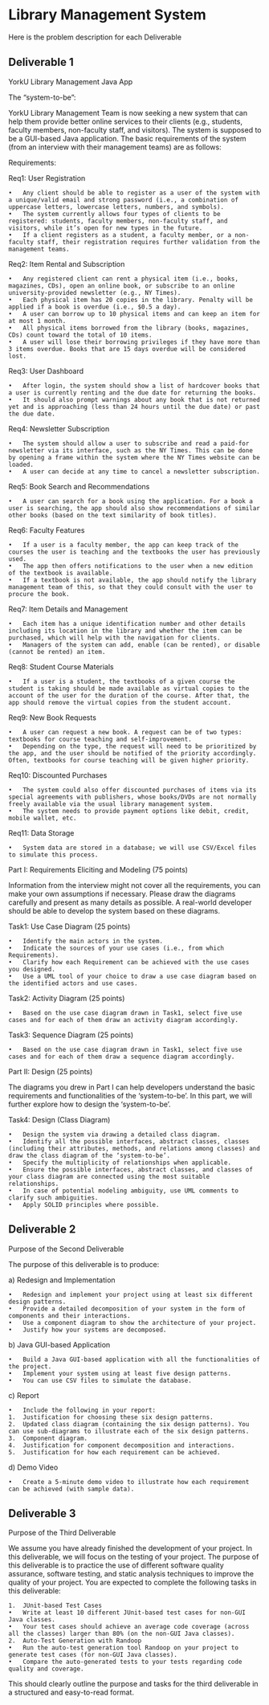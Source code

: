 # Library Management System

Here is the problem description for each Deliverable

## Deliverable 1

YorkU Library Management Java App

The “system-to-be”:

YorkU Library Management Team is now seeking a new system that can help them provide better online services to their clients (e.g., students, faculty members, non-faculty staff, and visitors). The system is supposed to be a GUI-based Java application. The basic requirements of the system (from an interview with their management teams) are as follows:

Requirements:

Req1: User Registration

	•	Any client should be able to register as a user of the system with a unique/valid email and strong password (i.e., a combination of uppercase letters, lowercase letters, numbers, and symbols).
	•	The system currently allows four types of clients to be registered: students, faculty members, non-faculty staff, and visitors, while it’s open for new types in the future.
	•	If a client registers as a student, a faculty member, or a non-faculty staff, their registration requires further validation from the management teams.

Req2: Item Rental and Subscription

	•	Any registered client can rent a physical item (i.e., books, magazines, CDs), open an online book, or subscribe to an online university-provided newsletter (e.g., NY Times).
	•	Each physical item has 20 copies in the library. Penalty will be applied if a book is overdue (i.e., $0.5 a day).
	•	A user can borrow up to 10 physical items and can keep an item for at most 1 month.
	•	All physical items borrowed from the library (books, magazines, CDs) count toward the total of 10 items.
	•	A user will lose their borrowing privileges if they have more than 3 items overdue. Books that are 15 days overdue will be considered lost.

Req3: User Dashboard

	•	After login, the system should show a list of hardcover books that a user is currently renting and the due date for returning the books.
	•	It should also prompt warnings about any book that is not returned yet and is approaching (less than 24 hours until the due date) or past the due date.

Req4: Newsletter Subscription

	•	The system should allow a user to subscribe and read a paid-for newsletter via its interface, such as the NY Times. This can be done by opening a frame within the system where the NY Times website can be loaded.
	•	A user can decide at any time to cancel a newsletter subscription.

Req5: Book Search and Recommendations

	•	A user can search for a book using the application. For a book a user is searching, the app should also show recommendations of similar other books (based on the text similarity of book titles).

Req6: Faculty Features

	•	If a user is a faculty member, the app can keep track of the courses the user is teaching and the textbooks the user has previously used.
	•	The app then offers notifications to the user when a new edition of the textbook is available.
	•	If a textbook is not available, the app should notify the library management team of this, so that they could consult with the user to procure the book.

Req7: Item Details and Management

	•	Each item has a unique identification number and other details including its location in the library and whether the item can be purchased, which will help with the navigation for clients.
	•	Managers of the system can add, enable (can be rented), or disable (cannot be rented) an item.

Req8: Student Course Materials

	•	If a user is a student, the textbooks of a given course the student is taking should be made available as virtual copies to the account of the user for the duration of the course. After that, the app should remove the virtual copies from the student account.

Req9: New Book Requests

	•	A user can request a new book. A request can be of two types: textbooks for course teaching and self-improvement.
	•	Depending on the type, the request will need to be prioritized by the app, and the user should be notified of the priority accordingly. Often, textbooks for course teaching will be given higher priority.

Req10: Discounted Purchases

	•	The system could also offer discounted purchases of items via its special agreements with publishers, whose books/DVDs are not normally freely available via the usual library management system.
	•	The system needs to provide payment options like debit, credit, mobile wallet, etc.

Req11: Data Storage

	•	System data are stored in a database; we will use CSV/Excel files to simulate this process.

Part I: Requirements Eliciting and Modeling (75 points)

Information from the interview might not cover all the requirements, you can make your own assumptions if necessary. Please draw the diagrams carefully and present as many details as possible. A real-world developer should be able to develop the system based on these diagrams.

Task1: Use Case Diagram (25 points)

	•	Identify the main actors in the system.
	•	Indicate the sources of your use cases (i.e., from which Requirements).
	•	Clarify how each Requirement can be achieved with the use cases you designed.
	•	Use a UML tool of your choice to draw a use case diagram based on the identified actors and use cases.

Task2: Activity Diagram (25 points)

	•	Based on the use case diagram drawn in Task1, select five use cases and for each of them draw an activity diagram accordingly.

Task3: Sequence Diagram (25 points)

	•	Based on the use case diagram drawn in Task1, select five use cases and for each of them draw a sequence diagram accordingly.

Part II: Design (25 points)

The diagrams you drew in Part I can help developers understand the basic requirements and functionalities of the ‘system-to-be’. In this part, we will further explore how to design the ‘system-to-be’.

Task4: Design (Class Diagram)

	•	Design the system via drawing a detailed class diagram.
	•	Identify all the possible interfaces, abstract classes, classes (including their attributes, methods, and relations among classes) and draw the class diagram of the ‘system-to-be’.
	•	Specify the multiplicity of relationships when applicable.
	•	Ensure the possible interfaces, abstract classes, and classes of your class diagram are connected using the most suitable relationships.
	•	In case of potential modeling ambiguity, use UML comments to clarify such ambiguities.
	•	Apply SOLID principles where possible.

## Deliverable 2

Purpose of the Second Deliverable

The purpose of this deliverable is to produce:

a) Redesign and Implementation

	•	Redesign and implement your project using at least six different design patterns.
	•	Provide a detailed decomposition of your system in the form of components and their interactions.
	•	Use a component diagram to show the architecture of your project.
	•	Justify how your systems are decomposed.

b) Java GUI-based Application

	•	Build a Java GUI-based application with all the functionalities of the project.
	•	Implement your system using at least five design patterns.
	•	You can use CSV files to simulate the database.

c) Report

	•	Include the following in your report:
	1.	Justification for choosing these six design patterns.
	2.	Updated class diagram (containing the six design patterns). You can use sub-diagrams to illustrate each of the six design patterns.
	3.	Component diagram.
	4.	Justification for component decomposition and interactions.
	5.	Justification for how each requirement can be achieved.

d) Demo Video

	•	Create a 5-minute demo video to illustrate how each requirement can be achieved (with sample data).

## Deliverable 3

Purpose of the Third Deliverable

We assume you have already finished the development of your project. In this deliverable, we will focus on the testing of your project. The purpose of this deliverable is to practice the use of different software quality assurance, software testing, and static analysis techniques to improve the quality of your project. You are expected to complete the following tasks in this deliverable:

	1.	JUnit-based Test Cases
	•	Write at least 10 different JUnit-based test cases for non-GUI Java classes.
	•	Your test cases should achieve an average code coverage (across all the classes) larger than 80% (on the non-GUI Java classes).
	2.	Auto-Test Generation with Randoop
	•	Run the auto-test generation tool Randoop on your project to generate test cases (for non-GUI Java classes).
	•	Compare the auto-generated tests to your tests regarding code quality and coverage.

This should clearly outline the purpose and tasks for the third deliverable in a structured and easy-to-read format.


